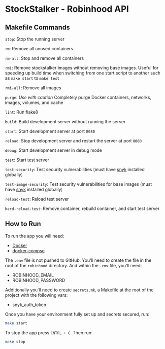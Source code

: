 # StockStalker - Robinhood API

## Makefile Commands

`stop`: Stop the running server

`rm`: Remove all unused containers

`rm-all`: Stop and remove all containers

`rmi`: Remove stockstalker images without removing base images. Useful for speeding up build time when switching from one start script to another such as `make start` to `make test`

`rmi-all`: Remove all images

`purge`: _Use with caution_ Completely purge Docker containers, networks, images, volumes, and cache

`lint`: Run flake8

`build`: Build development server without running the server

`start`: Start development server at port `8080`

`reload`: Stop development server and restart the server at port `8080`

`debug`: Start development server in debug mode

`test`: Start test server

`test-security`: Test security vulnerabilities (must have [snyk](https://support.snyk.io/hc/en-us/articles/360003812538-Install-the-Snyk-CLI) installed globally)

`test-image-security`: Test security vulnerabilities for base images (must have [snyk](https://support.snyk.io/hc/en-us/articles/360003812538-Install-the-Snyk-CLI) installed globally)

`reload-test`: Reload test server

`hard-reload-test`: Remove container, rebuild container, and start test server

## How to Run

To run the app you will need:

- [Docker](https://docs.docker.com/get-docker/)
- [docker-compse](https://docs.docker.com/compose/install/)

The `.env` file is not pushed to GitHub. You'll need to create the file in the root of the `robinhood` directory. And within the `.env` file, you'll need:

- ROBINHOOD_EMAIL
- ROBINHOOD_PASSWORD

Additionally you'll need to create `secrets.mk`, a Makefile at the root of the project with the following vars:

- snyk_auth_token

Once you have your environment fully set up and secrets secured, run:

```bash
make start
```

To stop the app press `CNTRL + C`. Then run:

```bash
make stop
```

